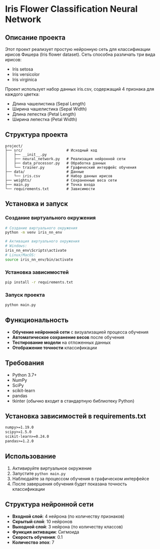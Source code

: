 # Iris Flower Classification Neural Network

## Описание проекта

Этот проект реализует простую нейронную сеть для классификации ирисов Фишера (Iris flower dataset). Сеть способна различать три вида ирисов:
- Iris setosa
- Iris versicolor  
- Iris virginica

Проект использует набор данных iris.csv, содержащий 4 признака для каждого цветка:
- Длина чашелистика (Sepal Length)
- Ширина чашелистика (Sepal Width)
- Длина лепестка (Petal Length)
- Ширина лепестка (Petal Width)

## Структура проекта

```
project/
├── src/                    # Исходный код
│   ├── __init__.py
│   ├── neural_network.py   # Реализация нейронной сети
│   ├── data_processor.py   # Обработка данных
│   └── trainer.py          # Графический интерфейс обучения
├── data/                   # Данные
│   └── iris.csv            # Набор данных ирисов
├── weights/                # Сохраненные веса сети
├── main.py                 # Точка входа
└── requirements.txt        # Зависимости
```

## Установка и запуск

### Создание виртуального окружения

```bash
# Создание виртуального окружения
python -m venv iris_nn_env

# Активация виртуального окружения
# Windows:
iris_nn_env\Scripts\activate
# Linux/MacOS:
source iris_nn_env/bin/activate
```

### Установка зависимостей

```bash
pip install -r requirements.txt
```

### Запуск проекта

```bash
python main.py
```

## Функциональность

- **Обучение нейронной сети** с визуализацией процесса обучения
- **Автоматическое сохранение весов** после обучения
- **Тестирование модели** на отложенных данных
- **Отображение точности** классификации

## Требования

- Python 3.7+
- NumPy
- SciPy
- scikit-learn
- pandas
- tkinter (обычно входит в стандартную библиотеку Python)

## Установка зависимостей в requirements.txt

```txt
numpy>=1.19.0
scipy>=1.5.0
scikit-learn>=0.24.0
pandas>=1.2.0
```

## Использование

1. Активируйте виртуальное окружение
2. Запустите `python main.py`
3. Наблюдайте за процессом обучения в графическом интерфейсе
4. После завершения обучения будет показана точность классификации

## Структура нейронной сети

- **Входной слой**: 4 нейрона (по количеству признаков)
- **Скрытый слой**: 10 нейронов
- **Выходной слой**: 3 нейрона (по количеству классов)
- **Функция активации**: Сигмоида
- **Скорость обучения**: 0.1
- **Количество эпох**: 7
